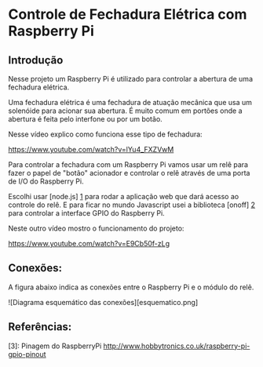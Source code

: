Controle de Fechadura Elétrica com Raspberry Pi
===

Introdução
---

Nesse projeto um Raspberry Pi é utilizado para controlar a abertura de 
uma fechadura elétrica.

Uma fechadura elétrica é uma fechadura de atuação mecânica que usa um solenóide
para acionar sua abertura. É muito comum em portões onde a abertura é feita 
pelo interfone ou por um botão.

Nesse vídeo explico como funciona esse tipo de fechadura:

https://www.youtube.com/watch?v=lYu4_FXZVwM

Para controlar a fechadura com um Raspberry Pi vamos usar um relê para fazer
o papel de "botão" acionador e controlar o relê através de uma porta de I/O
do Raspberry Pi.

Escolhi usar [node.js] [1] para rodar a aplicação web que dará acesso ao controle
do relê. E para ficar no mundo Javascript usei a biblioteca [onoff] [2] para
controlar a interface GPIO do Raspberry Pi.

Neste outro vídeo mostro o funcionamento do projeto:

https://www.youtube.com/watch?v=E9Cb50f-zLg

Conexões:
---

A figura abaixo indica as conexões entre o Raspberry Pi e o módulo do relê.

![Diagrama esquemático das conexões][esquematico.png]





Referências:
---

[1]: http://weworkweplay.com/play/raspberry-pi-nodejs/ (Versão do node.js pré-compilada para Raspberry Pi)
[2]: https://www.npmjs.com/package/onoff 
[3]: Pinagem do RaspberryPi http://www.hobbytronics.co.uk/raspberry-pi-gpio-pinout
